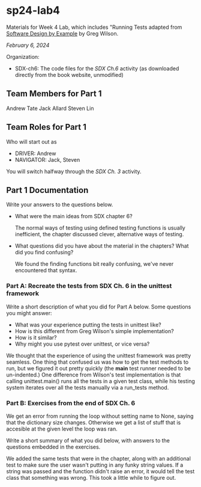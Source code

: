 # sp24-lab4
Materials for Week 4 Lab, which includes "Running Tests adapted from [Software Design by Example](https://third-bit.com/sdxpy/) by Greg Wilson.

_February 6, 2024_

Organization:
* SDX-ch6: The code files for the _SDX Ch.6_ activity (as downloaded directly from the book website, unmodified) 

## Team Members for Part 1
Andrew Tate
Jack Allard
Steven Lin

## Team Roles for Part 1
Who will start out as
* DRIVER: Andrew
* NAVIGATOR: Jack, Steven

You will switch halfway through the _SDX Ch. 3_ activity.

## Part 1 Documentation

Write your answers to the questions below.

* What were the main ideas from SDX chapter 6?
  
  The normal ways of testing using defined testing functions is usually inefficient, the chapter discussed clever, alternative      ways of testing.
  
* What questions did you have about the material in the chapters? What did you find confusing?

  We found the finding functions bit really confusing, we've never encountered that syntax.

### Part A: Recreate the tests from SDX Ch. 6 in the unittest framework

Write a short description of what you did for Part A below. Some questions you might answer: 
* What was your experience putting the tests in unittest like? 
* How is this different from Greg Wilson's simple implementation? 
* How is it similar? 
* Why might you use pytest over unittest, or vice versa?

We thought that the experience of using the unittest framework was pretty seamless. One thing that confused us was how to get the test methods to run, but we figured it out pretty quickly (the __main__ test runner needed to be un-indented.) One difference from Wilson's test implementation is that calling unittest.main() runs all the tests in a given test class, while his testing system iterates over all the tests manually via a run_tests method.

### Part B: Exercises from the end of SDX Ch. 6
We get an error from running the loop without setting name to None, saying that the dictionary size changes.
Otherwise we get a list of stuff that is accesible at the given level the loop was ran.

Write a short summary of what you did below, with answers to the questions embedded in the exercises.

We added the same tests that were in the chapter, along with an additional test to make sure the user wasn't putting in any funky string values. If a string was passed and the function didn't raise an error, it would tell the test class that something was wrong. This took a little while to figure out. 
